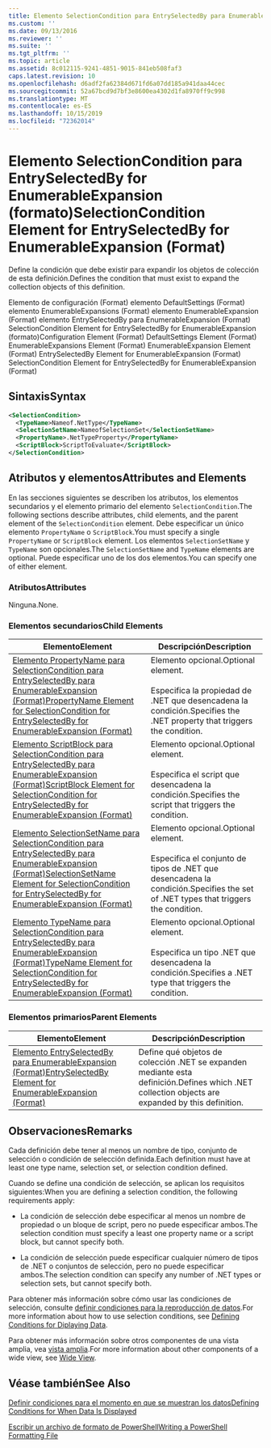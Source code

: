 ```yaml
---
title: Elemento SelectionCondition para EntrySelectedBy para EnumerableExpansion (Format) | Microsoft Docs
ms.custom: ''
ms.date: 09/13/2016
ms.reviewer: ''
ms.suite: ''
ms.tgt_pltfrm: ''
ms.topic: article
ms.assetid: 8c012115-9241-4851-9015-841eb508faf3
caps.latest.revision: 10
ms.openlocfilehash: d6adf2fa62384d671fd6a07dd185a941daa44cec
ms.sourcegitcommit: 52a67bcd9d7bf3e8600ea4302d1fa8970ff9c998
ms.translationtype: MT
ms.contentlocale: es-ES
ms.lasthandoff: 10/15/2019
ms.locfileid: "72362014"
---
```

# <a name="selectioncondition-element-for-entryselectedby-for-enumerableexpansion-format"></a><span data-ttu-id="7680e-102">Elemento SelectionCondition para EntrySelectedBy for EnumerableExpansion (formato)</span><span class="sxs-lookup"><span data-stu-id="7680e-102">SelectionCondition Element for EntrySelectedBy for EnumerableExpansion (Format)</span></span>

<span data-ttu-id="7680e-103">Define la condición que debe existir para expandir los objetos de colección de esta definición.</span><span class="sxs-lookup"><span data-stu-id="7680e-103">Defines the condition that must exist to expand the collection objects of this definition.</span></span>

<span data-ttu-id="7680e-104">Elemento de configuración (Format) elemento DefaultSettings (Format) elemento EnumerableExpansions (Format) elemento EnumerableExpansion (Format) elemento EntrySelectedBy para EnumerableExpansion (Format) SelectionCondition Element for EntrySelectedBy for EnumerableExpansion (formato)</span><span class="sxs-lookup"><span data-stu-id="7680e-104">Configuration Element (Format) DefaultSettings Element (Format) EnumerableExpansions Element (Format) EnumerableExpansion Element (Format) EntrySelectedBy Element for EnumerableExpansion (Format) SelectionCondition Element for EntrySelectedBy for EnumerableExpansion (Format)</span></span>

## <a name="syntax"></a><span data-ttu-id="7680e-105">Sintaxis</span><span class="sxs-lookup"><span data-stu-id="7680e-105">Syntax</span></span>

```xml
<SelectionCondition>
  <TypeName>Nameof.NetType</TypeName>
  <SelectionSetName>NameofSelectionSet</SelectionSetName>
  <PropertyName>.NetTypeProperty</PropertyName>
  <ScriptBlock>ScriptToEvaluate</ScriptBlock>
</SelectionCondition>
```

## <a name="attributes-and-elements"></a><span data-ttu-id="7680e-106">Atributos y elementos</span><span class="sxs-lookup"><span data-stu-id="7680e-106">Attributes and Elements</span></span>

<span data-ttu-id="7680e-107">En las secciones siguientes se describen los atributos, los elementos secundarios y el elemento primario del elemento `SelectionCondition`.</span><span class="sxs-lookup"><span data-stu-id="7680e-107">The following sections describe attributes, child elements, and the parent element of the `SelectionCondition` element.</span></span> <span data-ttu-id="7680e-108">Debe especificar un único elemento `PropertyName` o `ScriptBlock`.</span><span class="sxs-lookup"><span data-stu-id="7680e-108">You must specify a single `PropertyName` or `ScriptBlock` element.</span></span> <span data-ttu-id="7680e-109">Los elementos `SelectionSetName` y `TypeName` son opcionales.</span><span class="sxs-lookup"><span data-stu-id="7680e-109">The `SelectionSetName` and `TypeName` elements are optional.</span></span> <span data-ttu-id="7680e-110">Puede especificar uno de los dos elementos.</span><span class="sxs-lookup"><span data-stu-id="7680e-110">You can specify one of either element.</span></span>

### <a name="attributes"></a><span data-ttu-id="7680e-111">Atributos</span><span class="sxs-lookup"><span data-stu-id="7680e-111">Attributes</span></span>

<span data-ttu-id="7680e-112">Ninguna.</span><span class="sxs-lookup"><span data-stu-id="7680e-112">None.</span></span>

### <a name="child-elements"></a><span data-ttu-id="7680e-113">Elementos secundarios</span><span class="sxs-lookup"><span data-stu-id="7680e-113">Child Elements</span></span>

|<span data-ttu-id="7680e-114">Elemento</span><span class="sxs-lookup"><span data-stu-id="7680e-114">Element</span></span>|<span data-ttu-id="7680e-115">Descripción</span><span class="sxs-lookup"><span data-stu-id="7680e-115">Description</span></span>|
|-------------|-----------------|
|[<span data-ttu-id="7680e-116">Elemento PropertyName para SelectionCondition para EntrySelectedBy para EnumerableExpansion (Format)</span><span class="sxs-lookup"><span data-stu-id="7680e-116">PropertyName Element for SelectionCondition for EntrySelectedBy for EnumerableExpansion (Format)</span></span>](./propertyname-element-for-selectioncondition-for-entryselectedby-for-enumerableexpansion-format.md)|<span data-ttu-id="7680e-117">Elemento opcional.</span><span class="sxs-lookup"><span data-stu-id="7680e-117">Optional element.</span></span><br /><br /> <span data-ttu-id="7680e-118">Especifica la propiedad de .NET que desencadena la condición.</span><span class="sxs-lookup"><span data-stu-id="7680e-118">Specifies the .NET property that triggers the condition.</span></span>|
|[<span data-ttu-id="7680e-119">Elemento ScriptBlock para SelectionCondition para EntrySelectedBy para EnumerableExpansion (Format)</span><span class="sxs-lookup"><span data-stu-id="7680e-119">ScriptBlock Element for SelectionCondition for EntrySelectedBy for EnumerableExpansion (Format)</span></span>](./scriptblock-element-for-selectioncondition-for-entryselectedby-for-enumerableexpansion-format.md)|<span data-ttu-id="7680e-120">Elemento opcional.</span><span class="sxs-lookup"><span data-stu-id="7680e-120">Optional element.</span></span><br /><br /> <span data-ttu-id="7680e-121">Especifica el script que desencadena la condición.</span><span class="sxs-lookup"><span data-stu-id="7680e-121">Specifies the script that triggers the condition.</span></span>|
|[<span data-ttu-id="7680e-122">Elemento SelectionSetName para SelectionCondition para EntrySelectedBy para EnumerableExpansion (Format)</span><span class="sxs-lookup"><span data-stu-id="7680e-122">SelectionSetName Element for SelectionCondition for EntrySelectedBy for EnumerableExpansion (Format)</span></span>](./selectionsetname-element-for-selectioncondition-for-entryselectedby-for-enumerableexpansion-format.md)|<span data-ttu-id="7680e-123">Elemento opcional.</span><span class="sxs-lookup"><span data-stu-id="7680e-123">Optional element.</span></span><br /><br /> <span data-ttu-id="7680e-124">Especifica el conjunto de tipos de .NET que desencadena la condición.</span><span class="sxs-lookup"><span data-stu-id="7680e-124">Specifies the set of .NET types that triggers the condition.</span></span>|
|[<span data-ttu-id="7680e-125">Elemento TypeName para SelectionCondition para EntrySelectedBy para EnumerableExpansion (Format)</span><span class="sxs-lookup"><span data-stu-id="7680e-125">TypeName Element for SelectionCondition for EntrySelectedBy for EnumerableExpansion (Format)</span></span>](./typename-element-for-selectioncondition-for-entryselectedby-for-enumerableexpansion-format.md)|<span data-ttu-id="7680e-126">Elemento opcional.</span><span class="sxs-lookup"><span data-stu-id="7680e-126">Optional element.</span></span><br /><br /> <span data-ttu-id="7680e-127">Especifica un tipo .NET que desencadena la condición.</span><span class="sxs-lookup"><span data-stu-id="7680e-127">Specifies a .NET type that triggers the condition.</span></span>|

### <a name="parent-elements"></a><span data-ttu-id="7680e-128">Elementos primarios</span><span class="sxs-lookup"><span data-stu-id="7680e-128">Parent Elements</span></span>

|<span data-ttu-id="7680e-129">Elemento</span><span class="sxs-lookup"><span data-stu-id="7680e-129">Element</span></span>|<span data-ttu-id="7680e-130">Descripción</span><span class="sxs-lookup"><span data-stu-id="7680e-130">Description</span></span>|
|-------------|-----------------|
|[<span data-ttu-id="7680e-131">Elemento EntrySelectedBy para EnumerableExpansion (Format)</span><span class="sxs-lookup"><span data-stu-id="7680e-131">EntrySelectedBy Element for EnumerableExpansion (Format)</span></span>](./entryselectedby-element-for-enumerableexpansion-format.md)|<span data-ttu-id="7680e-132">Define qué objetos de colección .NET se expanden mediante esta definición.</span><span class="sxs-lookup"><span data-stu-id="7680e-132">Defines which .NET collection objects are expanded by this definition.</span></span>|

## <a name="remarks"></a><span data-ttu-id="7680e-133">Observaciones</span><span class="sxs-lookup"><span data-stu-id="7680e-133">Remarks</span></span>

<span data-ttu-id="7680e-134">Cada definición debe tener al menos un nombre de tipo, conjunto de selección o condición de selección definida.</span><span class="sxs-lookup"><span data-stu-id="7680e-134">Each definition must have at least one type name, selection set, or selection condition defined.</span></span>

<span data-ttu-id="7680e-135">Cuando se define una condición de selección, se aplican los requisitos siguientes:</span><span class="sxs-lookup"><span data-stu-id="7680e-135">When you are defining a selection condition, the following requirements apply:</span></span>

- <span data-ttu-id="7680e-136">La condición de selección debe especificar al menos un nombre de propiedad o un bloque de script, pero no puede especificar ambos.</span><span class="sxs-lookup"><span data-stu-id="7680e-136">The selection condition must specify a least one property name or a script block, but cannot specify both.</span></span>

- <span data-ttu-id="7680e-137">La condición de selección puede especificar cualquier número de tipos de .NET o conjuntos de selección, pero no puede especificar ambos.</span><span class="sxs-lookup"><span data-stu-id="7680e-137">The selection condition can specify any number of .NET types or selection sets, but cannot specify both.</span></span>

<span data-ttu-id="7680e-138">Para obtener más información sobre cómo usar las condiciones de selección, consulte [definir condiciones para la reproducción de datos](./defining-conditions-for-displaying-data.md).</span><span class="sxs-lookup"><span data-stu-id="7680e-138">For more information about how to use selection conditions, see [Defining Conditions for Diplaying Data](./defining-conditions-for-displaying-data.md).</span></span>

<span data-ttu-id="7680e-139">Para obtener más información sobre otros componentes de una vista amplia, vea [vista amplia](./creating-a-wide-view.md).</span><span class="sxs-lookup"><span data-stu-id="7680e-139">For more information about other components of a wide view, see [Wide View](./creating-a-wide-view.md).</span></span>

## <a name="see-also"></a><span data-ttu-id="7680e-140">Véase también</span><span class="sxs-lookup"><span data-stu-id="7680e-140">See Also</span></span>

[<span data-ttu-id="7680e-141">Definir condiciones para el momento en que se muestran los datos</span><span class="sxs-lookup"><span data-stu-id="7680e-141">Defining Conditions for When Data Is Displayed</span></span>](./defining-conditions-for-displaying-data.md)

[<span data-ttu-id="7680e-142">Escribir un archivo de formato de PowerShell</span><span class="sxs-lookup"><span data-stu-id="7680e-142">Writing a PowerShell Formatting File</span></span>](./writing-a-powershell-formatting-file.md)
